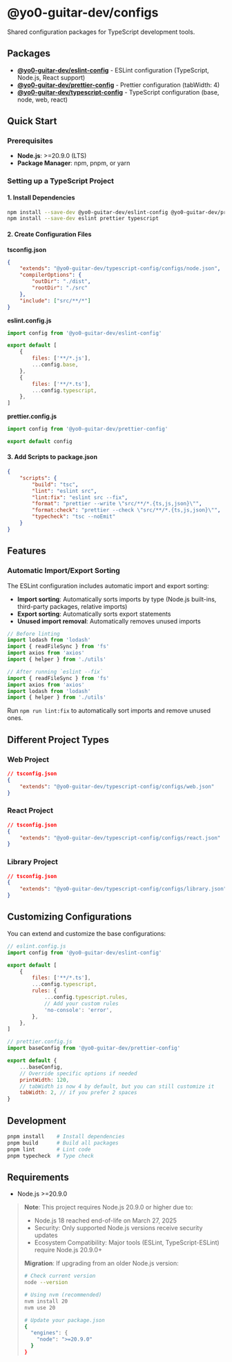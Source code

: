 # @yo0-guitar-dev/configs

Shared configuration packages for TypeScript development tools.

## Packages

- **[@yo0-guitar-dev/eslint-config](./packages/eslint-config/)** - ESLint configuration (TypeScript, Node.js, React support)
- **[@yo0-guitar-dev/prettier-config](./packages/prettier-config/)** - Prettier configuration (tabWidth: 4)
- **[@yo0-guitar-dev/typescript-config](./packages/typescript-config/)** - TypeScript configuration (base, node, web, react)

## Quick Start

### Prerequisites

- **Node.js**: >=20.9.0 (LTS)
- **Package Manager**: npm, pnpm, or yarn

### Setting up a TypeScript Project

#### 1. Install Dependencies

```bash
npm install --save-dev @yo0-guitar-dev/eslint-config @yo0-guitar-dev/prettier-config @yo0-guitar-dev/typescript-config
npm install --save-dev eslint prettier typescript
```

#### 2. Create Configuration Files

**tsconfig.json**

```json
{
    "extends": "@yo0-guitar-dev/typescript-config/configs/node.json",
    "compilerOptions": {
        "outDir": "./dist",
        "rootDir": "./src"
    },
    "include": ["src/**/*"]
}
```

**eslint.config.js**

```javascript
import config from '@yo0-guitar-dev/eslint-config'

export default [
    {
        files: ['**/*.js'],
        ...config.base,
    },
    {
        files: ['**/*.ts'],
        ...config.typescript,
    },
]
```

**prettier.config.js**

```javascript
import config from '@yo0-guitar-dev/prettier-config'

export default config
```

#### 3. Add Scripts to package.json

```json
{
    "scripts": {
        "build": "tsc",
        "lint": "eslint src",
        "lint:fix": "eslint src --fix",
        "format": "prettier --write \"src/**/*.{ts,js,json}\"",
        "format:check": "prettier --check \"src/**/*.{ts,js,json}\"",
        "typecheck": "tsc --noEmit"
    }
}
```

## Features

### Automatic Import/Export Sorting

The ESLint configuration includes automatic import and export sorting:

- **Import sorting**: Automatically sorts imports by type (Node.js built-ins, third-party packages, relative imports)
- **Export sorting**: Automatically sorts export statements
- **Unused import removal**: Automatically removes unused imports

```typescript
// Before linting
import lodash from 'lodash'
import { readFileSync } from 'fs'
import axios from 'axios'
import { helper } from './utils'

// After running `eslint --fix`
import { readFileSync } from 'fs'
import axios from 'axios'
import lodash from 'lodash'
import { helper } from './utils'
```

Run `npm run lint:fix` to automatically sort imports and remove unused ones.

## Different Project Types

### Web Project

```json
// tsconfig.json
{
    "extends": "@yo0-guitar-dev/typescript-config/configs/web.json"
}
```

### React Project

```json
// tsconfig.json
{
    "extends": "@yo0-guitar-dev/typescript-config/configs/react.json"
}
```

### Library Project

```json
// tsconfig.json
{
    "extends": "@yo0-guitar-dev/typescript-config/configs/library.json"
}
```

## Customizing Configurations

You can extend and customize the base configurations:

```javascript
// eslint.config.js
import config from '@yo0-guitar-dev/eslint-config'

export default [
    {
        files: ['**/*.ts'],
        ...config.typescript,
        rules: {
            ...config.typescript.rules,
            // Add your custom rules
            'no-console': 'error',
        },
    },
]
```

```javascript
// prettier.config.js
import baseConfig from '@yo0-guitar-dev/prettier-config'

export default {
    ...baseConfig,
    // Override specific options if needed
    printWidth: 120,
    // tabWidth is now 4 by default, but you can still customize it
    tabWidth: 2, // if you prefer 2 spaces
}
```

## Development

```bash
pnpm install    # Install dependencies
pnpm build      # Build all packages
pnpm lint       # Lint code
pnpm typecheck  # Type check
```

## Requirements

- Node.js >=20.9.0

> **Note**: This project requires Node.js 20.9.0 or higher due to:
>
> - Node.js 18 reached end-of-life on March 27, 2025
> - Security: Only supported Node.js versions receive security updates
> - Ecosystem Compatibility: Major tools (ESLint, TypeScript-ESLint) require Node.js 20.9.0+
>
> **Migration**: If upgrading from an older Node.js version:
>
> ```bash
> # Check current version
> node --version
>
> # Using nvm (recommended)
> nvm install 20
> nvm use 20
>
> # Update your package.json
> {
>   "engines": {
>     "node": ">=20.9.0"
>   }
> }
> ```
